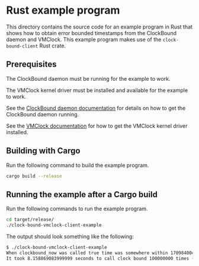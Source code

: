 # Rust example program

This directory contains the source code for an example program in Rust that shows how to obtain error bounded timestamps from the ClockBound daemon and VMClock. This example program makes use of the `clock-bound-client` Rust crate.

## Prerequisites

The ClockBound daemon must be running for the example to work.

The VMClock kernel driver must be installed and available for the example to work.

See the [ClockBound daemon documentation](../clock-bound-d/README.md) for details on how to get the ClockBound daemon running.

See the [VMClock documentation](../clock-bound-d/README.md#VMClock) for how to get the VMClock kernel driver installed.

## Building with Cargo

Run the following command to build the example program.

```sh
cargo build --release
```

## Running the example after a Cargo build

Run the following commands to run the example program.

```sh
cd target/release/
./clock-bound-vmclock-client-example
```

The output should look something like the following:

```sh
$ ./clock-bound-vmclock-client-example
When clockbound_now was called true time was somewhere within 1709840040.474890494 and 1709840040.475674190 seconds since Jan 1 1970. The clock status is "Synchronized".
It took 8.158869083999999 seconds to call clock bound 100000000 times (12256600 tps))
```
